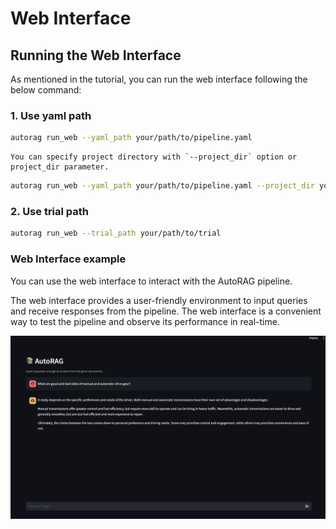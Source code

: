 # Web Interface

## Running the Web Interface
As mentioned in the tutorial, you can run the web interface following the below command:

### 1. Use yaml path
```bash
autorag run_web --yaml_path your/path/to/pipeline.yaml
```

```{admonition} Want to specify project folder?
You can specify project directory with `--project_dir` option or project_dir parameter.
```
```bash
autorag run_web --yaml_path your/path/to/pipeline.yaml --project_dir your/project/directory
```

### 2. Use trial path
```bash
autorag run_web --trial_path your/path/to/trial
```

### Web Interface example

You can use the web interface to interact with the AutoRAG pipeline.

The web interface provides a user-friendly environment to input queries and receive responses from the pipeline. The web interface is a convenient way to test the pipeline and observe its performance in real-time.


![Web Interface](../_static/web_interface.png)